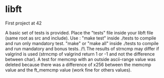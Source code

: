 # libft
First project at 42

A basic set of tests is provided.
Place the "tests" file inside your libft file (same root as src and include).
Use : "make test" inside ./tests to compile and run only mandatory test. "make" or "make all" inside ./tests to compile and run mandatory and bonus tests.
/!\ The results of strncmp may differ if valgrind is used (strncmp of valgrind return 1 or -1 and not the difference between char).
A test for memcmp with an outside ascii-range value was deleted because there was a difference of x256 between the memcmp value and the ft_memcmp value (work fine for others values).
